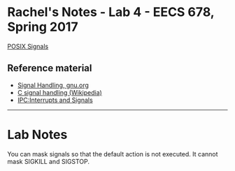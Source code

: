 # Rachel's Notes - Lab 4 - EECS 678, Spring 2017

[POSIX Signals](http://www.ittc.ku.edu/~heechul/courses/eecs678/S17/labs/signal.html)

## Reference material

* [Signal Handling, gnu.org](https://www.gnu.org/software/libc/manual/html_node/Signal-Handling.html)
* [C signal handling (Wikipedia)](https://en.wikipedia.org/wiki/C_signal_handling)
* [IPC:Interrupts and Signals](https://users.cs.cf.ac.uk/Dave.Marshall/C/node24.html)

---

# Lab Notes

You can mask signals so that the default action is not executed.
It cannot mask SIGKILL and SIGSTOP.
